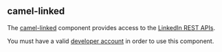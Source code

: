 ## camel-linked

The [camel-linked](http://camel.apache.org/linkedin.html) component provides access to the [LinkedIn REST APIs](https://developer.linkedin.com/rest).

You must have a valid [developer account](https://www.linkedin.com/secure/developer) in order to use this component.
